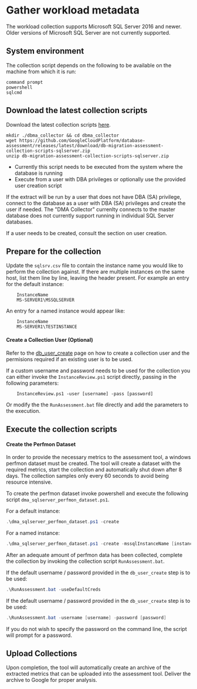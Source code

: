 # Gather workload metadata

The workload collection supports Microsoft SQL Server 2016 and newer.  Older versions of Microsoft SQL Server are not currently supported.

## System environment

The collection script depends on the following to be available on the machine from which it is run:
```shell
command prompt
powershell
sqlcmd
```

## Download the latest collection scripts

Download the latest collection scripts [here](https://github.com/GoogleCloudPlatform/database-assessment/releases/latest/download/db-migration-assessment-collection-scripts-sqlserver.zip).

```shell
mkdir ./dbma_collector && cd dbma_collector
wget https://github.com/GoogleCloudPlatform/database-assessment/releases/latest/download/db-migration-assessment-collection-scripts-sqlserver.zip  
unzip db-migration-assessment-collection-scripts-sqlserver.zip
```

- Currently this script needs to be executed from the system where the database is running
- Execute from a user with DBA privileges or optionally use the provided user creation script

If the extract will be run by a user that does not have DBA (SA) privilege, connect to the database as a user with DBA (SA) privileges and create the user if needed.  The "DMA Collector" currenlty connects to the master database does not currently support running in individual SQL Server databases.

If a user needs to be created, consult the section on user creation.

## Prepare for the collection
Update the `sqlsrv.csv` file to contain the instance name you would like to perform the collection against.  If there are multiple instances on the same host, list them line by line, leaving the header present.  For example an entry for the default instance:

```csv
	InstanceName
	MS-SERVER1\MSSQLSERVER
```
An entry for a named instance would appear like:
```csv
	InstanceName
	MS-SERVER1\TESTINSTANCE
```

#### Create a Collection User (Optional)
Refer to the [db_user_create](db_user_create.md) page on how to create a collection user and the permisions required if an existing user is to be used.

If a custom username and password needs to be used for the collection you can either invoke the `InstanceReview.ps1` script directly, passing in the following parameters:

```shell
	InstanceReview.ps1 -user [username] -pass [password]
```

Or modify the the `RunAssessment.bat` file directly and add the parameters to the execution.

## Execute the collection scripts

#### Create the Perfmon Dataset

In order to provide the necessary metrics to the assessment tool, a windows perfmon dataset must be created.  The tool will create a dataset with the required metrics, start the collection and automatically shut down after 8 days.  The collection samples only every 60 seconds to avoid being resource intensive.

To create the perfmon dataset invoke powershell and execute the following script `dma_sqlserver_perfmon_dataset.ps1`.

For a default instance:
```powershell
.\dma_sqlserver_perfmon_dataset.ps1 -create
```
For a named instance:
```powershell
.\dma_sqlserver_perfmon_dataset.ps1 -create -mssqlInstanceName [instance name]
```

After an adequate amount of perfmon data has been collected, complete the collection by invoking the collection script `RunAssessment.bat`.

If the default username / password provided in the `db_user_create` step is to be used:
```powershell
.\RunAssessment.bat -useDefaultCreds
```

If the default username / password provided in the `db_user_create` step is to be used:
```powershell
.\RunAssessment.bat -username [username] -password [password]
```

If you do not wish to specify the password on the command line, the script will prompt for a password.

## Upload Collections

Upon completion, the tool will automatically create an archive of the extracted metrics that can be uploaded into the assessment tool.  Deliver the archive to Google for proper analysis.
